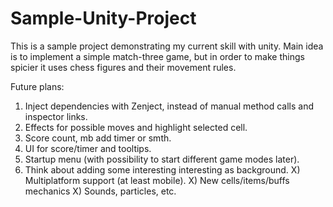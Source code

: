 # Sample-Unity-Project
This is a sample project demonstrating my current skill with unity. Main idea is to implement a simple match-three game, but in order to make things spicier it uses chess figures and their movement rules.

Future plans:
1) Inject dependencies with Zenject, instead of manual method calls and inspector links.
2) Effects for possible moves and highlight selected cell.
3) Score count, mb add timer or smth.
4) UI for score/timer and tooltips.
5) Startup menu (with possibility to start different game modes later).
6) Think about adding some interesting interesting as background.
X) Multiplatform support (at least mobile).
X) New cells/items/buffs mechanics
X) Sounds, particles, etc.
